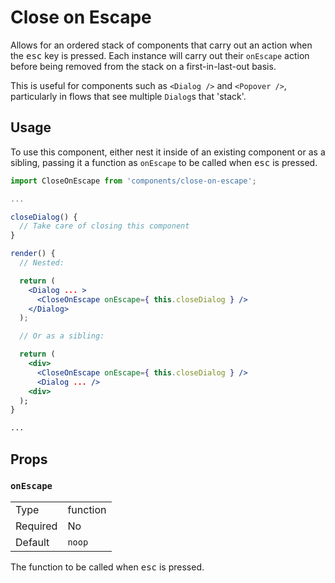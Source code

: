 Close on Escape
============

Allows for an ordered stack of components that carry out an action when the <kbd>esc</kbd> key is pressed. Each instance will carry out their `onEscape` action before being removed from the stack on a first-in-last-out basis.

This is useful for components such as `<Dialog />` and `<Popover />`, particularly in flows that see multiple `Dialog`s that 'stack'.

## Usage

To use this component, either nest it inside of an existing component or as a sibling, passing it a function as `onEscape` to be called when <kbd>esc</kbd> is pressed.

```jsx
import CloseOnEscape from 'components/close-on-escape';

...

closeDialog() {
  // Take care of closing this component
}

render() {
  // Nested:

  return (
    <Dialog ... >
      <CloseOnEscape onEscape={ this.closeDialog } />
    </Dialog>
  );

  // Or as a sibling:

  return (
    <div>
      <CloseOnEscape onEscape={ this.closeDialog } />
      <Dialog ... />
    <div>
  );
}

...

```

## Props

### `onEscape`

<table>
	<tr><td>Type</td><td>function</td></tr>
	<tr><td>Required</td><td>No</td></tr>
	<tr><td>Default</td><td><code>noop</code></td></tr>
</table>

The function to be called when <kbd>esc</kbd> is pressed.
